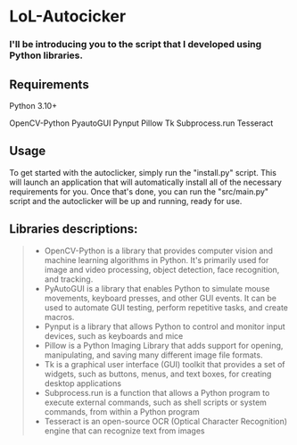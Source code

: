 # LoL-Autocicker
### I'll be introducing you to the script that I developed using Python libraries. 

## Requirements
Python 3.10+

OpenCV-Python
PyautoGUI
Pynput
Pillow
Tk
Subprocess.run
Tesseract

## Usage

To get started with the autoclicker, simply run the "install.py" script. This will launch an application that will automatically install all of the necessary requirements for you. 
Once that's done, you can run the "src/main.py" script and the autoclicker will be up and running, ready for use.

## Libraries descriptions:

> - OpenCV-Python is a library that provides computer vision and machine learning algorithms in Python. It's primarily used for image and video processing, object detection, face recognition, and tracking.
> - PyAutoGUI is a library that enables Python to simulate mouse movements, keyboard presses, and other GUI events. It can be used to automate GUI testing, perform repetitive tasks, and create macros. 
> - Pynput is a library that allows Python to control and monitor input devices, such as keyboards and mice
> - Pillow is a Python Imaging Library that adds support for opening, manipulating, and saving many different image file formats.
> - Tk is a graphical user interface (GUI) toolkit that provides a set of widgets, such as buttons, menus, and text boxes, for creating desktop applications
> - Subprocess.run is a function that allows a Python program to execute external commands, such as shell scripts or system commands, from within a Python program
> - Tesseract is an open-source OCR (Optical Character Recognition) engine that can recognize text from images
